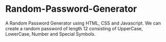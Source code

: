 # Random-Password-Generator
A Random Password Generator using HTML, CSS and Javascript. We can create a random password of length 12 consisting of UpperCase, LowerCase, Number and Special Symbols. 
